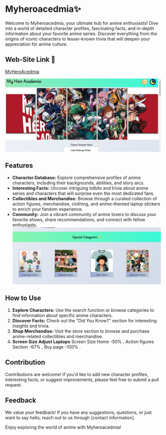 # Myheroacedmia✨

Welcome to Myheroacedmia, your ultimate hub for anime enthusiasts! Dive into a world of detailed character profiles, fascinating facts, and in-depth information about your favorite anime series. Discover everything from the origins of iconic characters to lesser-known trivia that will deepen your appreciation for anime culture.

## Web-Site Link 🎉
[MyHeroAcedmia](https://myheroacedmia.netlify.app/)

![HomePage](homeScreen.png)

## Features

- **Character Database:** Explore comprehensive profiles of anime characters, including their backgrounds, abilities, and story arcs.
- **Interesting Facts:** Uncover intriguing tidbits and trivia about anime series and characters that will surprise even the most dedicated fans.
- **Collectibles and Merchandise:** Browse through a curated collection of action figures, merchandise, clothing, and anime-themed laptop stickers to enrich your fandom experience.
- **Community:** Join a vibrant community of anime lovers to discuss your favorite shows, share recommendations, and connect with fellow enthusiasts.
![Categories](categories.png)
## How to Use

1. **Explore Characters:** Use the search function or browse categories to find information about specific anime characters.
2. **Discover Facts:** Check out the "Did You Know?" section for interesting insights and trivia.
3. **Shop Merchandise:** Visit the store section to browse and purchase anime-related collectibles and merchandise.
4. **Screen Size Adjust Laptops** Screen Size Home -50% , Action figures Section -67% , Buy page -100% . 
   


## Contribution

Contributions are welcome! If you'd like to add new character profiles, interesting facts, or suggest improvements, please feel free to submit a pull request.

## Feedback

We value your feedback! If you have any suggestions, questions, or just want to say hello, reach out to us through [contact information].

Enjoy exploring the world of anime with Myheroacedmia!
